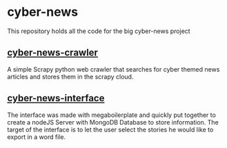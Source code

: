 # cyber-news

This repository holds all the code for the big cyber-news project

## [cyber-news-crawler](https://github.com/lukasbuehler/cyber-news-crawler)

A simple Scrapy python web crawler that searches for cyber themed news articles and stores them in the scrapy cloud.

## [cyber-news-interface](https://github.com/lukasbuehler/cyber-news-interface)

The interface was made with megaboilerplate and quickly put together to create a nodeJS Server with MongoDB Database to store information. 
The target of the interface is to let the user select the stories he would like to export in a word file.

